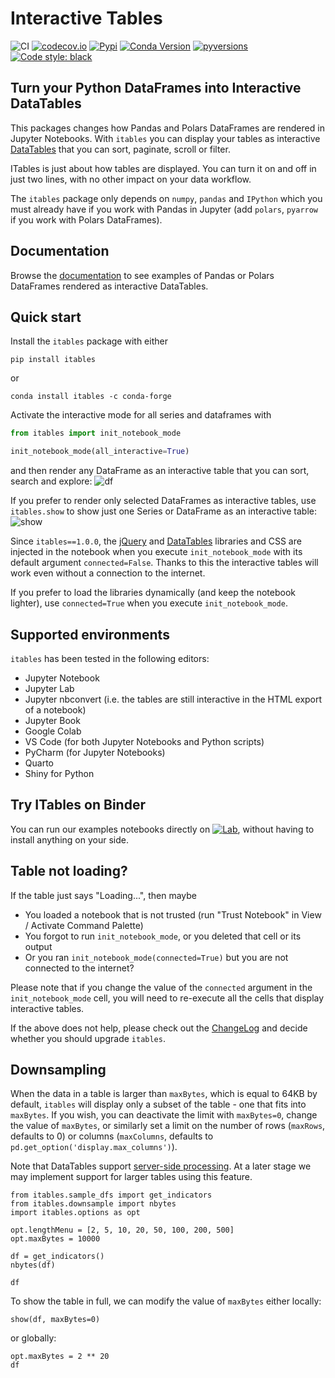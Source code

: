 # Interactive Tables

![CI](https://github.com/mwouts/itables/actions/workflows/continuous-integration.yml/badge.svg?branch=main)
[![codecov.io](https://codecov.io/github/mwouts/itables/coverage.svg?branch=main)](https://codecov.io/github/mwouts/itables?branch=main)
[![Pypi](https://img.shields.io/pypi/v/itables.svg)](https://pypi.python.org/pypi/itables)
[![Conda Version](https://img.shields.io/conda/vn/conda-forge/itables.svg)](https://anaconda.org/conda-forge/itables)
[![pyversions](https://img.shields.io/pypi/pyversions/itables.svg)](https://pypi.python.org/pypi/itables)
[![Code style: black](https://img.shields.io/badge/code%20style-black-000000.svg)](https://github.com/psf/black)

## Turn your Python DataFrames into Interactive DataTables

This packages changes how Pandas and Polars DataFrames are rendered in Jupyter Notebooks.
With `itables` you can display your tables as interactive [DataTables](https://datatables.net/)
that you can sort, paginate, scroll or filter.

ITables is just about how tables are displayed. You can turn it on and off in just two lines,
with no other impact on your data workflow.

The `itables` package only depends on `numpy`, `pandas` and `IPython`
which you must already have if you work with Pandas in Jupyter (add `polars`, `pyarrow` if you
work with Polars DataFrames).

## Documentation

Browse the [documentation](https://mwouts.github.io/itables/) to see
examples of Pandas or Polars DataFrames rendered as interactive DataTables.

## Quick start

Install the `itables` package with either
```shell
pip install itables
```

or
```shell
conda install itables -c conda-forge
```

Activate the interactive mode for all series and dataframes with
```python
from itables import init_notebook_mode

init_notebook_mode(all_interactive=True)
```
and then render any DataFrame as an interactive table that you can sort, search and explore:
![df](docs/df_example.png)

If you prefer to render only selected DataFrames as interactive tables, use `itables.show` to show just one Series or DataFrame as an interactive table:
![show](docs/show_df.png)

Since `itables==1.0.0`, the [jQuery](https://jquery.com/) and [DataTables](https://datatables.net/) libraries and CSS
are injected in the notebook when you execute `init_notebook_mode` with its default argument `connected=False`.
Thanks to this the interactive tables will work even without a connection to the internet.

If you prefer to load the libraries dynamically (and keep the notebook lighter), use `connected=True` when you
execute `init_notebook_mode`.

## Supported environments

`itables` has been tested in the following editors:
- Jupyter Notebook
- Jupyter Lab
- Jupyter nbconvert (i.e. the tables are still interactive in the HTML export of a notebook)
- Jupyter Book
- Google Colab
- VS Code (for both Jupyter Notebooks and Python scripts)
- PyCharm (for Jupyter Notebooks)
- Quarto
- Shiny for Python

## Try ITables on Binder

You can run our examples notebooks directly on [![Lab](https://img.shields.io/badge/Binder-JupyterLab-blue.svg)](https://mybinder.org/v2/gh/mwouts/itables/main?urlpath=lab/tree/docs/quick_start.md), without having to install anything on your side.

## Table not loading?

If the table just says "Loading...", then maybe
- You loaded a notebook that is not trusted (run "Trust Notebook" in View / Activate Command Palette)
- You forgot to run `init_notebook_mode`, or you deleted that cell or its output
- Or you ran `init_notebook_mode(connected=True)` but you are not connected to the internet?

Please note that if you change the value of the `connected` argument in
the `init_notebook_mode` cell, you will need to re-execute all the cells
that display interactive tables.

If the above does not help, please check out the [ChangeLog](docs/changelog.md)
and decide whether you should upgrade `itables`.

## <a name="downsampling"></a> Downsampling

When the data in a table is larger than `maxBytes`, which is equal to 64KB by default, `itables` will display only a subset of the table - one that fits into `maxBytes`. If you wish, you can deactivate the limit with `maxBytes=0`, change the value of `maxBytes`, or similarly set a limit on the number of rows (`maxRows`, defaults to 0) or columns (`maxColumns`, defaults to `pd.get_option('display.max_columns')`).

Note that DataTables support [server-side processing](https://datatables.net/examples/data_sources/server_side). At a later stage we may implement support for larger tables using this feature.

```{code-cell}
from itables.sample_dfs import get_indicators
from itables.downsample import nbytes
import itables.options as opt

opt.lengthMenu = [2, 5, 10, 20, 50, 100, 200, 500]
opt.maxBytes = 10000

df = get_indicators()
nbytes(df)
```

```{code-cell}
df
```

To show the table in full, we can modify the value of `maxBytes` either locally:

```{code-cell}
show(df, maxBytes=0)
```

or globally:

```{code-cell}
opt.maxBytes = 2 ** 20
df
```
